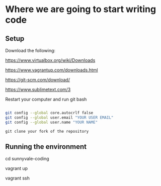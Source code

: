 # Where we are going to start writing code

## Setup 

Download the following:

https://www.virtualbox.org/wiki/Downloads

https://www.vagrantup.com/downloads.html

https://git-scm.com/download/

https://www.sublimetext.com/3

Restart your computer and run git bash

```bash

git config --global core.autocrlf false
git config --global user.email "YOUR USER EMAIL"
git config --global user.name "YOUR NAME"

```

`git clone your fork of the repository`

## Running the environment

cd sunnyvale-coding

vagrant up

vagrant ssh

